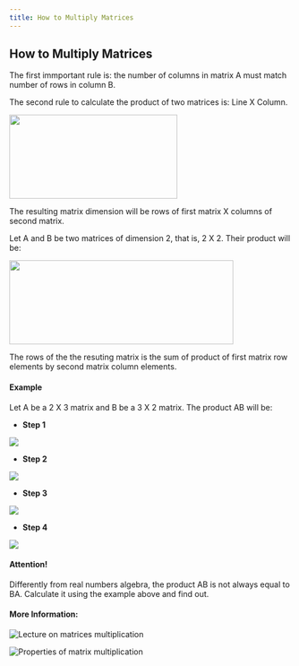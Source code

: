 ```yaml
---
title: How to Multiply Matrices
---
```

## How to Multiply Matrices

The first immportant rule is: the number of columns in matrix A must match number of rows in column B.

The second rule to calculate the product of two matrices is: Line X Column.

<img src="https://upload.wikimedia.org/wikipedia/commons/thumb/e/e1/Matrix_multiplication_principle.svg/320px-Matrix_multiplication_principle.svg.png" width="300" height="150">

The resulting matrix dimension will be rows of first matrix X columns of second matrix.

Let A and B be two matrices of dimension 2, that is, 2 X 2. Their product will be:

<img src="http://www.i-programmer.info/images/stories/News/2011/DEC/A/matrix1.jpg" width="400" height="150">

The rows of the the resuting matrix is the sum of product of first matrix row elements by second matrix column elements.

#### Example

Let A be a 2 X 3 matrix and B be a 3 X 2 matrix. The product AB will be:

* **Step 1**

<img src="http://www.mathportal.org/linear-algebra/matrices/matrix-operations_files/12.gif">

* **Step 2**

<img src="http://www.mathportal.org/linear-algebra/matrices/matrix-operations_files/13.gif">

* **Step 3**

<img src="http://www.mathportal.org/linear-algebra/matrices/matrix-operations_files/14.gif">

* **Step 4**

<img src="http://www.mathportal.org/linear-algebra/matrices/matrix-operations_files/15.gif">

#### Attention!

Differently from real numbers algebra, the product AB is not always equal to BA. Calculate it using the example above and find out.

#### More Information:

![Lecture on matrices multiplication](https://www.khanacademy.org/math/precalculus/precalc-matrices/multiplying-matrices-by-matrices/v/matrix-multiplication-intro)

![Properties of matrix multiplication](https://www.khanacademy.org/math/precalculus/precalc-matrices/properties-of-matrix-multiplication/a/properties-of-matrix-multiplication)




